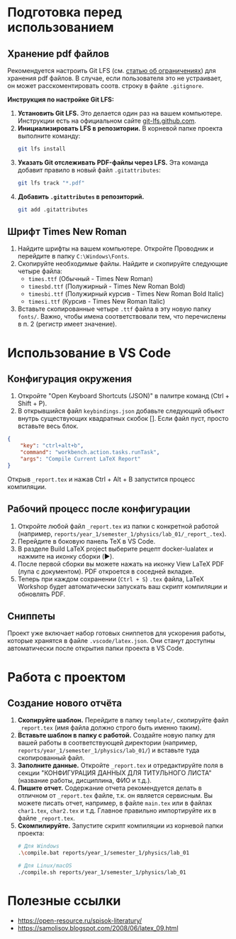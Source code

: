 # Подготовка перед использованием
## Хранение pdf файлов
Рекомендуется настроить Git LFS (cм. [статью об ограничениях](https://docs.github.com/en/repositories/working-with-files/managing-large-files/about-git-large-file-storage)) для хранения pdf файлов. В случае, если пользователя это не устраивает, он может расскоментировать соотв. строку в файле `.gitignore`.

**Инструкция по настройке Git LFS:**
1.  **Установить Git LFS.** Это делается один раз на вашем компьютере. Инструкции есть на официальном сайте [git-lfs.github.com](https://git-lfs.github.com/).
2.  **Инициализировать LFS в репозитории.** В корневой папке проекта выполните команду:
    ```bash
    git lfs install
    ```
3.  **Указать Git отслеживать PDF-файлы через LFS.** Эта команда добавит правило в новый файл `.gitattributes`:
    ```bash
    git lfs track "*.pdf"
    ```
4.  **Добавить `.gitattributes` в репозиторий.**
    ```bash
    git add .gitattributes
    ```

## Шрифт Times New Roman
1. Найдите шрифты на вашем компьютере. Откройте Проводник и перейдите в папку `C:\Windows\Fonts`.
2. Скопируйте необходимые файлы. Найдите и скопируйте следующие четыре файла:
   - `times.ttf` (Обычный - Times New Roman)
   - `timesbd.ttf` (Полужирный - Times New Roman Bold)
   - `timesbi.ttf` (Полужирный курсив - Times New Roman Bold Italic)
   - `timesi.ttf` (Курсив - Times New Roman Italic)
3. Вставьте скопированные четыре `.ttf` файла в эту новую папку `fonts/`. Важно, чтобы имена соответствовали тем, что перечислены в п. 2 (регистр имеет значение).

# Использование в VS Code
## Конфигурация окружения
1. Откройте "Open Keyboard Shortcuts (JSON)" в палитре команд (Ctrl + Shift + P).
2. В открывшийся файл `keybindings.json` добавьте следующий объект внутрь существующих квадратных скобок []. Если файл пуст, просто вставьте весь блок.
```JSON
{
    "key": "ctrl+alt+b",
    "command": "workbench.action.tasks.runTask",
    "args": "Compile Current LaTeX Report"
}
```
Открыв `_report.tex` и нажав Ctrl + Alt + B запустится процесс компиляции.

## Рабочий процесс после конфигурации
1. Откройте любой файл `_report.tex` из папки с конкретной работой (например, `reports/year_1/semester_1/physics/lab_01/_report_.tex`).
2. Перейдите в боковую панель TeX в VS Code.
3. В разделе Build LaTeX project выберите рецепт docker-lualatex и нажмите на иконку сборки (▶️).
4. После первой сборки вы можете нажать на иконку View LaTeX PDF (лупа с документом). PDF откроется в соседней вкладке.
5. Теперь при каждом сохранении (`Ctrl + S`) `.tex` файла, LaTeX Workshop будет автоматически запускать ваш скрипт компиляции и обновлять PDF.

## Сниппеты
Проект уже включает набор готовых сниппетов для ускорения работы, которые хранятся в файле `.vscode/latex.json`. Они станут доступны автоматически после открытия папки проекта в VS Code.

# Работа с проектом
## Создание нового отчёта
1.  **Скопируйте шаблон.** Перейдите в папку `template/`, скопируйте файл `_report.tex` (имя файла должно строго быть именно таким).
2.  **Вставьте шаблон в папку с работой.** Создайте новую папку для вашей работы в соответствующей директории (например, `reports/year_1/semester_1/physics/lab_01/`) и вставьте туда скопированный файл.
3.  **Заполните данные.** Откройте `_report.tex` и отредактируйте поля в секции "КОНФИГУРАЦИЯ ДАННЫХ ДЛЯ ТИТУЛЬНОГО ЛИСТА" (название работы, дисциплина, ФИО и т.д.).
4.  **Пишите отчет.** Содержание отчета рекомендуется делать в отличном от `_report.tex` файле, т.к. он является сервисным. Вы можете писать отчет, например, в файле `main.tex` или в файлах `char1.tex`, `char2.tex` и т.д. Главное правильно импортируйте их в файле `_report.tex`.
5.  **Скомпилируйте.** Запустите скрипт компиляции из корневой папки проекта:
    ```bash
    # Для Windows
    .\compile.bat reports/year_1/semester_1/physics/lab_01

    # Для Linux/macOS
    ./compile.sh reports/year_1/semester_1/physics/lab_01
    ```

# Полезные ссылки
- https://open-resource.ru/spisok-literatury/
- https://samolisov.blogspot.com/2008/06/latex_09.html